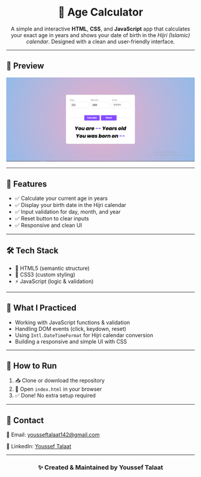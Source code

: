 <h1 align="center">🧮 Age Calculator</h1>

<p align="center">
A simple and interactive <strong>HTML</strong>, <strong>CSS</strong>, and <strong>JavaScript</strong> app that calculates your exact age in years and shows your date of birth in the <em>Hijri (Islamic) calendar</em>.  
Designed with a clean and user-friendly interface.
</p>

<hr>

<h2>📸 Preview</h2>
<div align="center">
  <img src="./screenshoot.png" width="800" alt="Age Calculator Preview"/>
</div>

<hr>

<h2>📱 Features</h2>
<ul>
  <li>✅ Calculate your current age in years</li>
  <li>✅ Display your birth date in the Hijri calendar</li>
  <li>✅ Input validation for day, month, and year</li>
  <li>✅ Reset button to clear inputs</li>
  <li>✅ Responsive and clean UI</li>
</ul>

<hr>

<h2>🛠️ Tech Stack</h2>
<ul>
  <li>🧱 HTML5 (semantic structure)</li>
  <li>🎨 CSS3 (custom styling)</li>
  <li>⚡ JavaScript (logic & validation)</li>
</ul>

<hr>

<h2>🧠 What I Practiced</h2>
<ul>
  <li>Working with JavaScript functions & validation</li>
  <li>Handling DOM events (click, keydown, reset)</li>
  <li>Using <code>Intl.DateTimeFormat</code> for Hijri calendar conversion</li>
  <li>Building a responsive and simple UI with CSS</li>
</ul>

<hr>

<h2>🧪 How to Run</h2>
<ol>
  <li>📥 Clone or download the repository</li>
  <li>📂 Open <code>index.html</code> in your browser</li>
  <li>✅ Done! No extra setup required</li>
</ol>

<hr>

<h2>💬 Contact</h2>

<p>📧 Email: <a href="mailto:yousseftalaat142@gmail.com">yousseftalaat142@gmail.com</a></p>
<p>🔗 LinkedIn: <a href="https://www.linkedin.com/in/youssef-talaat-1aa2671b3/">Youssef Talaat</a></p>

---

<h3 align="center">✨ Created & Maintained by <strong>Youssef Talaat</strong></h3>
